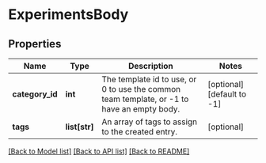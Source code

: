 # ExperimentsBody

## Properties
Name | Type | Description | Notes
------------ | ------------- | ------------- | -------------
**category_id** | **int** | The template id to use, or 0 to use the common team template, or -1 to have an empty body. | [optional] [default to -1]
**tags** | **list[str]** | An array of tags to assign to the created entry. | [optional] 

[[Back to Model list]](../README.md#documentation-for-models) [[Back to API list]](../README.md#documentation-for-api-endpoints) [[Back to README]](../README.md)

